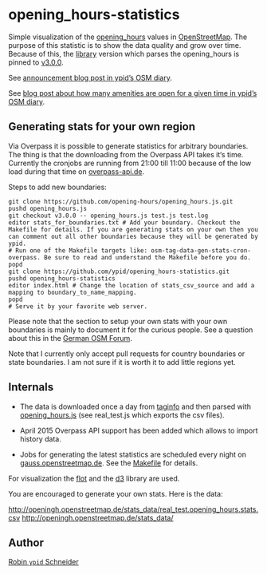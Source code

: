 # opening_hours-statistics

Simple visualization of the [opening_hours][Key:opening_hours] values in [OpenStreetMap](https://openstreetmap.org).
The purpose of this statistic is to show the data quality and grow over time. Because of this, the [library][oh-lib] version which parses the opening_hours is pinned to [v3.0.0](https://github.com/opening-hours/opening_hours.js/releases/tag/v3.0.0).

See [announcement blog post in ypid’s OSM diary](https://www.openstreetmap.org/user/ypid/diary/23881).

See [blog post about how many amenities are open for a given time in ypid’s OSM diary](https://www.openstreetmap.org/user/ypid/diary/34881).

## Generating stats for your own region

Via Overpass it is possible to generate statistics for arbitrary boundaries. The thing is that the downloading from the Overpass API takes it‘s time. Currently the cronjobs are running from 21:00 till 11:00 because of the low load during that time on [overpass-api.de](https://overpass-api.de/munin/localdomain/localhost.localdomain/load.html).

Steps to add new boundaries:

    git clone https://github.com/opening-hours/opening_hours.js.git
    pushd opening_hours.js
    git checkout v3.0.0 -- opening_hours.js test.js test.log
    editor stats_for_boundaries.txt # Add your boundary. Checkout the Makefile for details. If you are generating stats on your own then you can comment out all other boundaries because they will be generated by ypid.
    # Run one of the Makefile targets like: osm-tag-data-gen-stats-cron-overpass. Be sure to read and understand the Makefile before you do.
    popd
    git clone https://github.com/ypid/opening_hours-statistics.git
    pushd opening_hours-statistics
    editor index.html # Change the location of stats_csv_source and add a mapping to boundary_to_name_mapping.
    popd
    # Serve it by your favorite web server.

Please note that the section to setup your own stats with your own boundaries is mainly to document it for the curious people. See a question about this in the [German OSM Forum](http://forum.openstreetmap.org/viewtopic.php?pid=498349#p498349).

Note that I currently only accept pull requests for country boundaries or state boundaries. I am not sure if it is worth it to add little regions yet.

## Internals

* The data is downloaded once a day from [taginfo][] and then parsed with [opening_hours.js][oh-lib] (see real_test.js which exports the csv files).

* April 2015 Overpass API support has been added which allows to import history data.

* Jobs for generating the latest statistics are scheduled every night on [gauss.openstreetmap.de](https://wiki.openstreetmap.org/wiki/FOSSGIS/Server/Projects/opening_hours.js). See the [Makefile](https://github.com/opening-hours/opening_hours.js/blob/master/Makefile) for details.

For visualization the [flot][flot-lib] and the [d3][d3-lib] library are used.

You are encouraged to generate your own stats. Here is the data:

http://openingh.openstreetmap.de/stats_data/real_test.opening_hours.stats.csv
http://openingh.openstreetmap.de/stats_data/

## Author
[Robin `ypid` Schneider](https://wiki.openstreetmap.org/wiki/User:Ypid)

<!-- Link definitions {{{ -->
[Key:opening_hours]: https://wiki.openstreetmap.org/wiki/Key:opening_hours
[flot-lib]: https://github.com/flot/flot
[d3-lib]: https://github.com/mbostock/d3
[oh-lib]: https://github.com/opening-hours/opening_hours.js
[taginfo]: https://taginfo.openstreetmap.org/
[real_test.js]: https://github.com/opening-hours/opening_hours.js/blob/master/real_test.js
[opening_hours_map]: https://github.com/ypid/opening_hours_map
<!-- }}} -->
